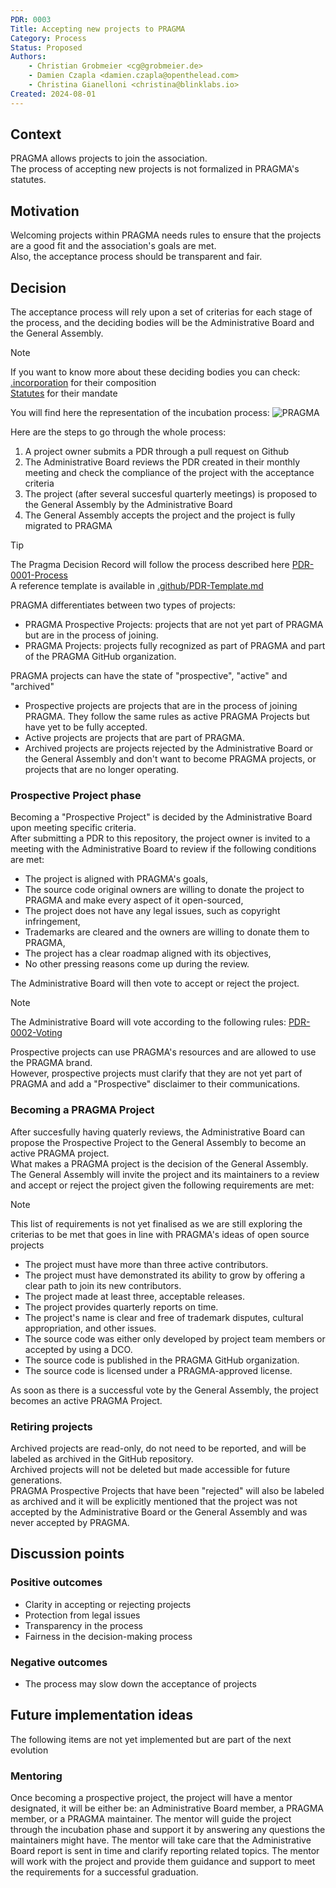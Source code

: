 ```yaml
---
PDR: 0003
Title: Accepting new projects to PRAGMA
Category: Process
Status: Proposed 
Authors:
    - Christian Grobmeier <cg@grobmeier.de>
    - Damien Czapla <damien.czapla@openthelead.com>
    - Christina Gianelloni <christina@blinklabs.io>
Created: 2024-08-01
---
```


## Context

PRAGMA allows projects to join the association. </br>
The process of accepting new projects is not formalized in PRAGMA's statutes.

## Motivation

Welcoming projects within PRAGMA needs rules to ensure that the projects are a good fit and the association's goals are met. </br>
Also, the acceptance process should be transparent and fair.

## Decision

The acceptance process will rely upon a set of criterias for each stage of the process, and the deciding bodies will be the Administrative Board and the General Assembly.

> [!NOTE]
> If you want to know more about these deciding bodies you can check: </br>
> [.incorporation](README.md) for their composition </br>
> [Statutes](https://github.com/pragma-org/PDRs/blob/Dam-CZ-patch-3/.incorporation/20240422_Attachment_Statutes_Statuten_PRAGMA_signed.pdf) for their mandate

You will find here the representation of the incubation process:
![PRAGMA](https://github.com/user-attachments/assets/8b4866ee-e165-440c-ac72-74d4be18788a)


Here are the steps to go through the whole process:
1. A project owner submits a PDR through a pull request on Github
2. The Administrative Board reviews the PDR created in their monthly meeting and check the compliance of the project with the acceptance criteria
3. The project (after several succesful quarterly meetings) is proposed to the General Assembly by the Administrative Board
4. The General Assembly accepts the project and the project is fully migrated to PRAGMA 

> [!TIP]
> The Pragma Decision Record will follow the process described here [PDR-0001-Process](README.md) </br>
> A reference template is available in [.github/PDR-Template.md](.github/PDR-TEMPLATE.md)

PRAGMA differentiates between two types of projects:
 - PRAGMA Prospective Projects: projects that are not yet part of PRAGMA but are in the process of joining.
 - PRAGMA Projects: projects fully recognized as part of PRAGMA and part of the PRAGMA GitHub organization.

PRAGMA projects can have the state of "prospective", "active" and "archived"
- Prospective projects are projects that are in the process of joining PRAGMA. They follow the same rules as active PRAGMA Projects but have yet to be fully accepted.
- Active projects are projects that are part of PRAGMA.
- Archived projects are projects rejected by the Administrative Board or the General Assembly and don't want to become PRAGMA projects, or projects that are no longer operating.

### Prospective Project phase

Becoming a "Prospective Project" is decided by the Administrative Board upon meeting specific criteria. </br>
After submitting a PDR to this repository, the project owner is invited to a meeting with the Administrative Board to review if the following conditions are met:
  - The project is aligned with PRAGMA's goals,
  - The source code original owners are willing to donate the project to PRAGMA and make every aspect of it open-sourced,
  - The project does not have any legal issues, such as copyright infringement,
  - Trademarks are cleared and the owners are willing to donate them to PRAGMA,
  - The project has a clear roadmap aligned with its objectives,
  - No other pressing reasons come up during the review.

The Administrative Board will then vote to accept or reject the project.

> [!NOTE]
> The Administrative Board will vote according to the following rules: [PDR-0002-Voting](README.md)

Prospective projects can use PRAGMA's resources and are allowed to use the PRAGMA brand. </br>
However, prospective projects must clarify that they are not yet part of PRAGMA and add a "Prospective" disclaimer to their communications.

### Becoming a PRAGMA Project

After succesfully having quaterly reviews, the Administrative Board can propose the Prospective Project to the General Assembly to become an active PRAGMA project. </br>
What makes a PRAGMA project is the decision of the General Assembly. The General Assembly will invite the project and its maintainers to a review and accept or reject the project given the following requirements are met:

> [!NOTE]
> This list of requirements is not yet finalised as we are still exploring the criterias to be met that goes in line with PRAGMA's ideas of open source projects

- The project must have more than three active contributors.
- The project must have demonstrated its ability to grow by offering a clear path to join its new contributors.
- The project made at least three, acceptable releases.
- The project provides quarterly reports on time.
- The project's name is clear and free of trademark disputes, cultural appropriation, and other issues.
- The source code was either only developed by project team members or accepted by using a DCO.
- The source code is published in the PRAGMA GitHub organization.
- The source code is licensed under a PRAGMA-approved license.

As soon as there is a successful vote by the General Assembly, the project becomes an active PRAGMA Project.

### Retiring projects 

Archived projects are read-only, do not need to be reported, and will be labeled as archived in the GitHub repository. </br>
Archived projects will not be deleted but made accessible for future generations. </br>
PRAGMA Prospective Projects that have been "rejected" will also be labeled as archived and it will be explicitly mentioned that the project was not accepted by the Administrative Board or the General Assembly and was never accepted by PRAGMA.

## Discussion points

### Positive outcomes

- Clarity in accepting or rejecting projects
- Protection from legal issues
- Transparency in the process
- Fairness in the decision-making process

### Negative outcomes

- The process may slow down the acceptance of projects

## Future implementation ideas

The following items are not yet implemented but are part of the next evolution

### Mentoring

Once becoming a prospective project, the project will have a mentor designated, it will be either be: an Administrative Board member, a PRAGMA member, or a PRAGMA maintainer. 
The mentor will guide the project through the incubation phase and support it by answering any questions the maintainers might have. 
The mentor will take care that the Administrative Board report is sent in time and clarify reporting related topics.
The mentor will work with the project and provide them guidance and support to meet the requirements for a successful graduation.

